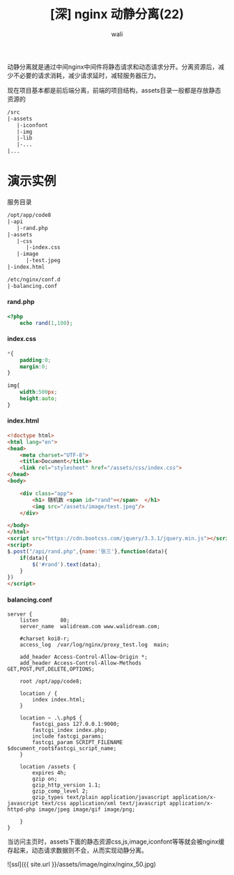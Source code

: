 ﻿---
layout: post
title: '[深] nginx 动静分离(22)'  #标题
tagline: nginx做动静分离 (深度学习)
category: nginx      #分类
author: wali    #作者
tag: nginx     #标签
ghurl:        #github url
ghurl_zip:    #github zip下载
comments: true

post_nav: false
group_tag: nginx教程
---

动静分离就是通过中间nginx中间件将静态请求和动态请求分开。分离资源后，减少不必要的请求消耗，减少请求延时，减轻服务器压力。

现在项目基本都是前后端分离，前端的项目结构，assets目录一般都是存放静态资源的

```txt
/src
|-assets 
   |-iconfont
   |-img
   |-lib
   |-...
|...
```

# 演示实例

服务目录

```txt
/opt/app/code8
|-api
   |-rand.php
|-assets
   |-css
      |-index.css
   |-image
      |-test.jpeg
|-index.html

/etc/nginx/conf.d
|-balancing.conf
```

#### rand.php

```php
<?php
	echo rand(1,100);
```

#### index.css

```css
*{
    padding:0;
    margin:0;
}

img{
    width:500px;
    height:auto;
}
```

#### index.html

```html
<!doctype html>
<html lang="en">
<head>
    <meta charset="UTF-8">
    <title>Document</title>
    <link rel="stylesheet" href="/assets/css/index.css">
</head>
<body>

    <div class="app">
        <h1> 随机数 <span id="rand"></span>  </h1>
        <img src="/assets/image/test.jpeg"/>
    </div> 

</body>
</html>
<script src="https://cdn.bootcss.com/jquery/3.3.1/jquery.min.js"></script>
<script>
$.post("/api/rand.php",{name:'张三'},function(data){
    if(data){
        $('#rand').text(data);
    }
})
</script>
```

#### balancing.conf

```nginx
server {
    listen       80; 
    server_name  walidream.com www.walidream.com;

    #charset koi8-r;
    access_log  /var/log/nginx/proxy_test.log  main;

    add_header Access-Control-Allow-Origin *;  
    add_header Access-Control-Allow-Methods GET,POST,PUT,DELETE,OPTIONS;

    root /opt/app/code8;

    location / { 
        index index.html;
    }   

    location ~ .\.php$ {
        fastcgi_pass 127.0.0.1:9000;
        fastcgi_index index.php;
        include fastcgi_params;
        fastcgi_param SCRIPT_FILENAME $document_root$fastcgi_script_name;    
    }   

    location /assets {
        expires 4h; 
        gzip on; 
        gzip_http_version 1.1;
        gzip_comp_level 2;
        gzip_types text/plain application/javascript application/x-javascript text/css application/xml text/javascript application/x-httpd-php image/jpeg image/gif image/png;

    } 
}	
```

当访问主页时，assets下面的静态资源css,js,image,iconfont等等就会被nginx缓存起来，动态请求数据则不会，从而实现动静分离。

![ssl]({{ site.url }}/assets/image/nginx/nginx_50.jpg)

